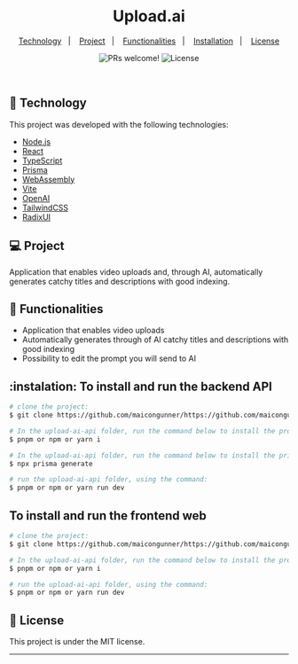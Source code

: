 <h1 align="center">
    Upload.ai
</h1>

<p align="center">
  <a href="#-technology">Technology</a>&nbsp;&nbsp;&nbsp;|&nbsp;&nbsp;&nbsp;
  <a href="#-project">Project</a>&nbsp;&nbsp;&nbsp;|&nbsp;&nbsp;&nbsp;
  <a href="#page_facing_up-functionalities">Functionalities</a>&nbsp;&nbsp;&nbsp;|&nbsp;&nbsp;&nbsp;
  <a href="#instalation-to-install-and-run-the-backend-api">Installation</a>&nbsp;&nbsp;&nbsp;|&nbsp;&nbsp;&nbsp;
  <a href="#memo-license">License</a>
</p>

<p align="center">
 <img src="https://img.shields.io/static/v1?label=PRs&message=welcome&color=15C3D6&labelColor=000000" alt="PRs welcome!" />

  <img alt="License" src="https://img.shields.io/static/v1?label=license&message=MIT&color=15C3D6&labelColor=000000">
</p>

<br>

## 🚀 Technology

This project was developed with the following technologies:

- [Node.js](https://nodejs.org/en/)
- [React](https://reactjs.org)
- [TypeScript](https://www.typescriptlang.org/)
- [Prisma](https://www.prisma.io/)
- [WebAssembly](https://webassembly.org/)
- [Vite](https://vitejs.dev/)
- [OpenAI](https://openai.com/)
- [TailwindCSS](https://tailwindcss.com/)
- [RadixUI](https://www.radix-ui.com/)

## 💻 Project

Application that enables video uploads and, through AI, automatically generates catchy titles and descriptions with good indexing.

## :page_facing_up: Functionalities

- Application that enables video uploads
- Automatically generates through of AI catchy titles and descriptions with good indexing
- Possibility to edit the prompt you will send to AI

## :instalation: To install and run the backend API

```bash
# clone the project:
$ git clone https://github.com/maicongunner/https://github.com/maicongunner/upload-ai-nlw.git

# In the upload-ai-api folder, run the command below to install the project's dependencies:
$ pnpm or npm or yarn i

# In the upload-ai-api folder, run the command below to install the prisma dependencies:
$ npx prisma generate

# run the upload-ai-api folder, using the command:
$ pnpm or npm or yarn run dev
```

## To install and run the frontend web

```bash
# clone the project:
$ git clone https://github.com/maicongunner/https://github.com/maicongunner/upload-ai-nlw.git

# In the upload-ai-api folder, run the command below to install the project's dependencies:
$ pnpm or npm or yarn i

# run the upload-ai-api folder, using the command:
$ pnpm or npm or yarn run dev
```

## :memo: License

This project is under the MIT license.

---
